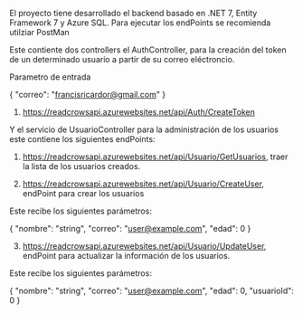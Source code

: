 El proyecto tiene desarrollado el backend basado en .NET 7, Entity Framework 7 y Azure SQL. Para ejecutar los endPoints se recomienda utilziar PostMan 

Este contiente dos controllers el AuthController, para la creación del token de un determinado usuario a partir de su correo eléctroncio.

Parametro de entrada

{
  "correo": "francisricardor@gmail.com"
}

1) https://readcrowsapi.azurewebsites.net/api/Auth/CreateToken

Y el servicio de UsuarioController para la administración de los usuarios este contiene los siguientes endPoints:

1) https://readcrowsapi.azurewebsites.net/api/Usuario/GetUsuarios, traer la lista de los usuarios creados.

2) https://readcrowsapi.azurewebsites.net/api/Usuario/CreateUser, endPoint para crear los usuarios

Este recibe los siguientes parámetros:

{
  "nombre": "string",
  "correo": "user@example.com",
  "edad": 0
}

3) https://readcrowsapi.azurewebsites.net/api/Usuario/UpdateUser, endPoint para actualizar la información de los usuarios.

Este recibe los siguientes parámetros:

{
  "nombre": "string",
  "correo": "user@example.com",
  "edad": 0,
  "usuarioId": 0
}


